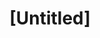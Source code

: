 ---
pid: LLP199
title: "[Untitled]"
location_transcription: haiti
zipcode: '19120'
outside_phl: 
neighborhood: Logan,Olney
age: '9'
age_range: 6-13
instagram: 
image_file_name: LLP_199.jpg
proposal_transcription: |-
  my two sister in Haite
  Haiti
topic: Family
topic_summary: '0'
type: Image
keywords_other: sisters, haiti
credit: Guevino Pierre-Louis
image_labels: 
twitter: 
facebook: 
permalink: "/monuments/llp199/"
layout: item-page
---